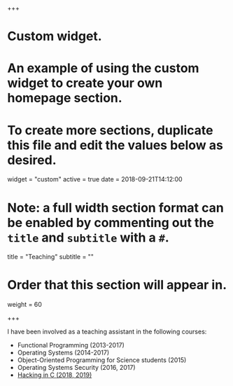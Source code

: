 +++
# Custom widget.
# An example of using the custom widget to create your own homepage section.
# To create more sections, duplicate this file and edit the values below as desired.
widget = "custom"
active = true
date = 2018-09-21T14:12:00

# Note: a full width section format can be enabled by commenting out the `title` and `subtitle` with a `#`.
title = "Teaching"
subtitle = ""

# Order that this section will appear in.
weight = 60

+++

I have been involved as a teaching assistant in the following courses:

* Functional Programming (2013-2017)
* Operating Systems (2014-2017)
* Object-Oriented Programming for Science students (2015)
* Operating Systems Security (2016, 2017)
* [Hacking in C (2018, 2019)](/teaching/)
